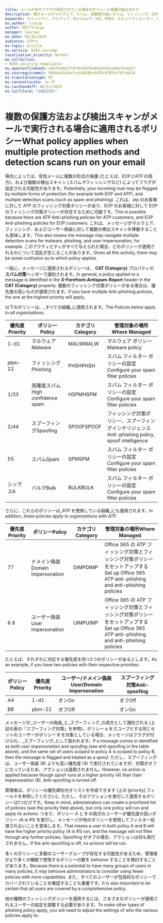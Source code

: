```yaml
---
title: メールが赤のフラグが設定されている場合のポリシーと保護の組み合わせ
description: 電子メールがマルウェア、スパム、信頼度の高いスパム、フィッシング、EOP によって、または ATP によってマークされたときに適用されるポリシーと実行するアクション。
keywords: セキュリティ、マルウェア、Microsoft 365、M365、セキュリティセンター、ATP、Microsoft Defender ATP、Office 365 ATP、Azure ATP
ms.author: tracyp
author: MSFTTracyp
manager: laurawi
ms.date: 03/26/2019
audience: ITPro
ms.topic: article
ms.service: O365-seccomp
localization_priority: Normal
ms.collection:
- M365-security-compliance
ms.openlocfilehash: e467910e577df46788763dd15f821c09a741e037
ms.sourcegitcommit: b9d8a43cb3afcdc8820bc9470c5707eff8fc6616
ms.translationtype: MT
ms.contentlocale: ja-JP
ms.lasthandoff: 06/11/2019
ms.locfileid: "34852501"
---
```

# <a name="what-policy-applies-when-multiple-protection-methods-and-detection-scans-run-on-your-email"></a><span data-ttu-id="f554e-104">複数の保護方法および検出スキャンがメールで実行される場合に適用されるポリシー</span><span class="sxs-lookup"><span data-stu-id="f554e-104">What policy applies when multiple protection methods and detection scans run on your email</span></span>

<span data-ttu-id="f554e-105">場合によっては、受信メールに複数の形式の保護 (たとえば、EOP*と*ATP の両方)、および複数の検出スキャン (スパム*や*フィッシングなど) によってフラグが設定される可能性があります。</span><span class="sxs-lookup"><span data-stu-id="f554e-105">Potentially, your incoming mail may be flagged by multiple forms of protection (for example both EOP *and* ATP), and multiple detection scans (such as spam *and* phishing).</span></span> <span data-ttu-id="f554e-106">これは、atp のお客様に対して ATP のフィッシング対策ポリシーがあり、EOP のお客様に対して EOP のフィッシング対策ポリシーが存在するために可能です。</span><span class="sxs-lookup"><span data-stu-id="f554e-106">This is possible because there are ATP Anti-phishing policies for ATP customers, and EOP Anti-phishing policies for EOP customers.</span></span> <span data-ttu-id="f554e-107">これは、メッセージがマルウェア、フィッシング、およびユーザー偽装に対して複数の検出スキャンを移動することも意味します。</span><span class="sxs-lookup"><span data-stu-id="f554e-107">This also means the message may navigate multiple detection scans for malware, phishing, and user-impersonation, for example.</span></span> <span data-ttu-id="f554e-108">このアクティビティがすべて与えられた場合、どのポリシーが適用されるかについて混乱が生じることがあります。</span><span class="sxs-lookup"><span data-stu-id="f554e-108">Given all this activity, there may be some confusion as to which policy applies.</span></span>

<span data-ttu-id="f554e-109">一般に、メッセージに適用されるポリシーは、 **CAT (Category)** プロパティの**スパム対策**ヘッダーで識別されます。</span><span class="sxs-lookup"><span data-stu-id="f554e-109">In general, a policy applied to a message is identified in the **X-Forefront-Antispam-Report** header in the **CAT (Category)** property.</span></span> <span data-ttu-id="f554e-110">複数のフィッシング対策ポリシーがある場合は、優先度の高いものが適用されます。</span><span class="sxs-lookup"><span data-stu-id="f554e-110">If you have multiple Anti-phishing policies, the one at the highest priority will apply.</span></span>

<span data-ttu-id="f554e-111">以下のポリシーは、_すべての組織_に適用されます。</span><span class="sxs-lookup"><span data-stu-id="f554e-111">The Policies below apply to _all organizations_.</span></span>

|<span data-ttu-id="f554e-112">優先度</span><span class="sxs-lookup"><span data-stu-id="f554e-112">Priority</span></span> |<span data-ttu-id="f554e-113">ポリシー</span><span class="sxs-lookup"><span data-stu-id="f554e-113">Policy</span></span>  |<span data-ttu-id="f554e-114">カテゴリ</span><span class="sxs-lookup"><span data-stu-id="f554e-114">Category</span></span>  |<span data-ttu-id="f554e-115">管理対象の場所</span><span class="sxs-lookup"><span data-stu-id="f554e-115">Where Managed</span></span> |
|---------|---------|---------|---------|
|<span data-ttu-id="f554e-116">1-d</span><span class="sxs-lookup"><span data-stu-id="f554e-116">1</span></span>     | <span data-ttu-id="f554e-117">マルウェア</span><span class="sxs-lookup"><span data-stu-id="f554e-117">Malware</span></span>      | <span data-ttu-id="f554e-118">MALW</span><span class="sxs-lookup"><span data-stu-id="f554e-118">MALW</span></span>      | <span data-ttu-id="f554e-119">マルウェア ポリシー</span><span class="sxs-lookup"><span data-stu-id="f554e-119">Malware policy</span></span>   |
|<span data-ttu-id="f554e-120">pbm-2</span><span class="sxs-lookup"><span data-stu-id="f554e-120">2</span></span>     | <span data-ttu-id="f554e-121">フィッシング</span><span class="sxs-lookup"><span data-stu-id="f554e-121">Phishing</span></span>     | <span data-ttu-id="f554e-122">PHSH</span><span class="sxs-lookup"><span data-stu-id="f554e-122">PHSH</span></span>     | <span data-ttu-id="f554e-123">スパム フィルター ポリシーの設定</span><span class="sxs-lookup"><span data-stu-id="f554e-123">Configure your spam filter policies</span></span>     |
|<span data-ttu-id="f554e-124">1/3</span><span class="sxs-lookup"><span data-stu-id="f554e-124">3</span></span>     | <span data-ttu-id="f554e-125">高確度スパム</span><span class="sxs-lookup"><span data-stu-id="f554e-125">High confidence spam</span></span>      | <span data-ttu-id="f554e-126">HSPM</span><span class="sxs-lookup"><span data-stu-id="f554e-126">HSPM</span></span>        | <span data-ttu-id="f554e-127">スパム フィルター ポリシーの設定</span><span class="sxs-lookup"><span data-stu-id="f554e-127">Configure your spam filter policies</span></span>        |
|<span data-ttu-id="f554e-128">2/4</span><span class="sxs-lookup"><span data-stu-id="f554e-128">4</span></span>     | <span data-ttu-id="f554e-129">スプーフィング</span><span class="sxs-lookup"><span data-stu-id="f554e-129">Spoofing</span></span>        | <span data-ttu-id="f554e-130">SPOOF</span><span class="sxs-lookup"><span data-stu-id="f554e-130">SPOOF</span></span>        | <span data-ttu-id="f554e-131">フィッシング対策ポリシー、スプーフィングインテリジェンス</span><span class="sxs-lookup"><span data-stu-id="f554e-131">Anti-phishing policy, spoof intelligence</span></span>        |
|<span data-ttu-id="f554e-132">5</span><span class="sxs-lookup"><span data-stu-id="f554e-132">5</span></span>     | <span data-ttu-id="f554e-133">スパム</span><span class="sxs-lookup"><span data-stu-id="f554e-133">Spam</span></span>         | <span data-ttu-id="f554e-134">SPM</span><span class="sxs-lookup"><span data-stu-id="f554e-134">SPM</span></span>         | <span data-ttu-id="f554e-135">スパム フィルター ポリシーの設定</span><span class="sxs-lookup"><span data-stu-id="f554e-135">Configure your spam filter policies</span></span>         |
|<span data-ttu-id="f554e-136">シックス</span><span class="sxs-lookup"><span data-stu-id="f554e-136">6</span></span>     | <span data-ttu-id="f554e-137">バルク</span><span class="sxs-lookup"><span data-stu-id="f554e-137">Bulk</span></span>         | <span data-ttu-id="f554e-138">BULK</span><span class="sxs-lookup"><span data-stu-id="f554e-138">BULK</span></span>        | <span data-ttu-id="f554e-139">スパム フィルター ポリシーの設定</span><span class="sxs-lookup"><span data-stu-id="f554e-139">Configure your spam filter policies</span></span>         |

<span data-ttu-id="f554e-140">さらに、これらのポリシーは_ATP を使用している組織_にも適用されます。</span><span class="sxs-lookup"><span data-stu-id="f554e-140">In addition, these policies apply to _organizations with ATP_.</span></span>

|<span data-ttu-id="f554e-141">優先度</span><span class="sxs-lookup"><span data-stu-id="f554e-141">Priority</span></span> |<span data-ttu-id="f554e-142">ポリシー</span><span class="sxs-lookup"><span data-stu-id="f554e-142">Policy</span></span>  |<span data-ttu-id="f554e-143">カテゴリ</span><span class="sxs-lookup"><span data-stu-id="f554e-143">Category</span></span>  |<span data-ttu-id="f554e-144">管理対象の場所</span><span class="sxs-lookup"><span data-stu-id="f554e-144">Where Managed</span></span> |
|---------|---------|---------|---------|
|<span data-ttu-id="f554e-145">7</span><span class="sxs-lookup"><span data-stu-id="f554e-145">7</span></span>     | <span data-ttu-id="f554e-146">ドメイン偽装</span><span class="sxs-lookup"><span data-stu-id="f554e-146">Domain Impersonation</span></span>         | <span data-ttu-id="f554e-147">DIMP</span><span class="sxs-lookup"><span data-stu-id="f554e-147">DIMP</span></span>         | <span data-ttu-id="f554e-148">Office 365 の ATP フィッシング対策とフィッシング対策ポリシーをセットアップする</span><span class="sxs-lookup"><span data-stu-id="f554e-148">Set up Office 365 ATP anti-phishing and anti-phishing policies</span></span>        |
|<span data-ttu-id="f554e-149">8 </span><span class="sxs-lookup"><span data-stu-id="f554e-149">8</span></span>     | <span data-ttu-id="f554e-150">ユーザー偽装</span><span class="sxs-lookup"><span data-stu-id="f554e-150">User Impersonation</span></span>        | <span data-ttu-id="f554e-151">UIMP</span><span class="sxs-lookup"><span data-stu-id="f554e-151">UIMP</span></span>         | <span data-ttu-id="f554e-152">Office 365 の ATP フィッシング対策とフィッシング対策ポリシーをセットアップする</span><span class="sxs-lookup"><span data-stu-id="f554e-152">Set up Office 365 ATP anti-phishing and anti-phishing policies</span></span>         |

<span data-ttu-id="f554e-153">たとえば、それぞれに対応する優先度を持つ2つのポリシーがあるとします。</span><span class="sxs-lookup"><span data-stu-id="f554e-153">As an example, if you have two policies with their respective priorities:</span></span>

|<span data-ttu-id="f554e-154">ポリシー</span><span class="sxs-lookup"><span data-stu-id="f554e-154">Policy</span></span>  |<span data-ttu-id="f554e-155">優先度</span><span class="sxs-lookup"><span data-stu-id="f554e-155">Priority</span></span>  |<span data-ttu-id="f554e-156">ユーザー/ドメイン偽装</span><span class="sxs-lookup"><span data-stu-id="f554e-156">User/Domain Impersonation</span></span>  |<span data-ttu-id="f554e-157">スプーフィング対策</span><span class="sxs-lookup"><span data-stu-id="f554e-157">Anti-spoofing</span></span>  |
|---------|---------|---------|---------|
|<span data-ttu-id="f554e-158">A</span><span class="sxs-lookup"><span data-stu-id="f554e-158">A</span></span>     | <span data-ttu-id="f554e-159">1-d</span><span class="sxs-lookup"><span data-stu-id="f554e-159">1</span></span>        | <span data-ttu-id="f554e-160">オン</span><span class="sxs-lookup"><span data-stu-id="f554e-160">On</span></span>        |<span data-ttu-id="f554e-161">オフ</span><span class="sxs-lookup"><span data-stu-id="f554e-161">Off</span></span>         |
|<span data-ttu-id="f554e-162">B</span><span class="sxs-lookup"><span data-stu-id="f554e-162">B</span></span>     | <span data-ttu-id="f554e-163">pbm-2</span><span class="sxs-lookup"><span data-stu-id="f554e-163">2</span></span>        | <span data-ttu-id="f554e-164">オフ</span><span class="sxs-lookup"><span data-stu-id="f554e-164">Off</span></span>        | <span data-ttu-id="f554e-165">オン</span><span class="sxs-lookup"><span data-stu-id="f554e-165">On</span></span>        |

<span data-ttu-id="f554e-166">メッセージが_ユーザーの偽装_と_スプーフィング_の両方として識別される (上記の表の「スプーフィング対策」を参照)、ポリシー a をスコープとする同じセットのユーザーがポリシー B を対象としている場合、メッセージはフラグが付けられ、_スプーフィング_として扱われます。</span><span class="sxs-lookup"><span data-stu-id="f554e-166">If a message comes in identified as both _user impersonation_ and _spoofing_ (see anti-spoofing in the table above), and the same set of users scoped to policy A is scoped to policy B, then the message is flagged and treated as a _spoof_.</span></span> <span data-ttu-id="f554e-167">ただし、スプーフィングは、ユーザー偽装 (8) よりも高い優先度 (4) で実行されていますが、対策がオフになっているため、アクションは適用されません。</span><span class="sxs-lookup"><span data-stu-id="f554e-167">However, no action is applied because though spoof runs at a higher priority (4) than User Impersonation (8), Anti-spoofing is turned off.</span></span>

<span data-ttu-id="f554e-168">管理者は、ポリシーの優先順位付きリストを作成できます (上の [priority] フィールドを参照してください)。ただし、そのアクションを実行して適用するポリシーは1つだけです。</span><span class="sxs-lookup"><span data-stu-id="f554e-168">Keep in mind, administrators can create a prioritized list of policies (see the priority field above), but only one policy will run and apply its actions.</span></span> <span data-ttu-id="f554e-169">つまり、ポリシー A と B の両方のユーザーが優先度の高いポリシー (A is #1) を実行し、メッセージが他のポリシーを使用してフィルター処理されないことを意味します。</span><span class="sxs-lookup"><span data-stu-id="f554e-169">That means a user in both policy A and B will have the higher priority policy (A is #1) run, and the message will not filter through any further policies.</span></span> <span data-ttu-id="f554e-170">Spoofiing がオフの場合、アクションは何も実行されません。</span><span class="sxs-lookup"><span data-stu-id="f554e-170">If the anti-spoofiing is off, no actions will be run.</span></span>

<span data-ttu-id="f554e-171">多くのポリシーに多数のユーザーグループが存在する可能性があるため、管理者がより多くの機能で使用するポリシーの数を behoove することを検討することがあります。</span><span class="sxs-lookup"><span data-stu-id="f554e-171">Because there is a potential to have many groups of users in many policies, it may behoove administrators to consider using fewer policies with more capabilities.</span></span> <span data-ttu-id="f554e-172">また、すべてのユーザーが包括的なポリシーでカバーされていることを確認することも重要です。</span><span class="sxs-lookup"><span data-stu-id="f554e-172">It is also important to be certain that all users are covered by a comprehensive policy.</span></span>

<span data-ttu-id="f554e-173">他の種類のフィッシングポリシーを適用するには、さまざまなポリシーが適用されるユーザーの設定を調整する必要があります。</span><span class="sxs-lookup"><span data-stu-id="f554e-173">To make other types of phishing policy apply, you will need to adjust the settings of who the various policies apply to.</span></span>



